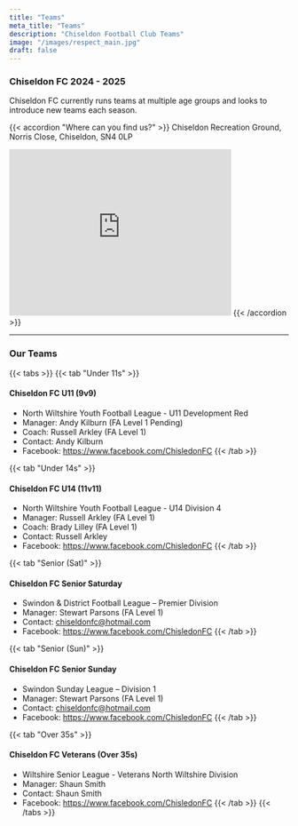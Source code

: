 ```yaml
---
title: "Teams"
meta_title: "Teams"
description: "Chiseldon Football Club Teams"
image: "/images/respect_main.jpg"
draft: false
---
```


### Chiseldon FC 2024 - 2025

Chiseldon FC currently runs teams at multiple age groups and looks to introduce new teams each season.

{{< accordion "Where can you find us?" >}}
Chiseldon Recreation Ground,
Norris Close,
Chiseldon,
SN4 0LP

<iframe src="https://www.google.com/maps/embed?pb=!1m12!1m8!1m3!1d4965.81510866068!2d-1.736569!3d51.514912!3m2!1i1024!2i768!4f13.1!2m1!1sRecreation%20Hall!5e0!3m2!1sen!2suk!4v1727193710019!5m2!1sen!2suk" width="400" height="300" style="border:0;" allowfullscreen="" loading="lazy" referrerpolicy="no-referrer-when-downgrade"></iframe>
{{< /accordion >}}

---

### Our Teams

{{< tabs >}}
{{< tab "Under 11s" >}}

#### Chiseldon FC U11 (9v9)
- North Wiltshire Youth Football League - U11 Development Red
- Manager: Andy Kilburn (FA Level 1 Pending)
- Coach: Russell Arkley (FA Level 1)
- Contact: Andy Kilburn
- Facebook: https://www.facebook.com/ChisledonFC
{{< /tab >}}

{{< tab "Under 14s" >}}

#### Chiseldon FC U14 (11v11)
- North Wiltshire Youth Football League - U14 Division 4
- Manager: Russell Arkley (FA Level 1)
- Coach: Brady Lilley (FA Level 1)
- Contact: Russell Arkley
- Facebook: https://www.facebook.com/ChisledonFC
{{< /tab >}}

{{< tab "Senior (Sat)" >}}
#### Chiseldon FC Senior Saturday
- Swindon & District Football League – Premier Division
- Manager: Stewart Parsons (FA Level 1)
- Contact: chiseldonfc@hotmail.com
- Facebook: https://www.facebook.com/ChisledonFC
{{< /tab >}}

{{< tab "Senior (Sun)" >}}
#### Chiseldon FC Senior Sunday
- Swindon Sunday League – Division 1
- Manager: Stewart Parsons (FA Level 1)
- Contact: chiseldonfc@hotmail.com
- Facebook: https://www.facebook.com/ChisledonFC
{{< /tab >}}

{{< tab "Over 35s" >}}
#### Chiseldon FC Veterans (Over 35s)
- Wiltshire Senior League - Veterans North Wiltshire Division
- Manager: Shaun Smith
- Contact: Shaun Smith
- Facebook: https://www.facebook.com/ChisledonFC
{{< /tab >}}
{{< /tabs >}}